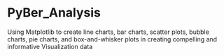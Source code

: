 # PyBer_Analysis
Using Matplotlib to create line charts, bar charts, scatter plots, bubble charts, pie charts, and box-and-whisker plots in creating compelling and informative Visualization data 
